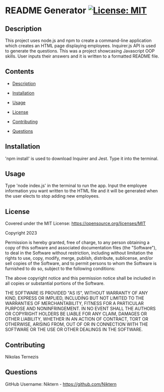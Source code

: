 # README Generator [![License: MIT](https://img.shields.io/badge/License-MIT-yellow.svg)](https://opensource.org/licenses/MIT)
  ## Description
  This project uses node.js and npm to create a command-line application which creates an HTML page displaying employees. Inquirer.js API is used to generate the questions. This was a project showcasing Javascript OOP skills. User inputs their answers and it is written to a formatted README file.

  ## Contents
  - [Description](#description)

  - [Installation](#installation)
  
  - [Usage](#usage)

  - [License](#License)

  - [Contributing](#contributing)

  - [Questions](#questions)

  ## Installation
  'npm install' is used to download Inquirer and Jest. Type it into the terminal.

  ## Usage
  Type 'node index.js' in the terminal to run the app. Input the employee information you want written to the HTML file and it will be generated when the user elects to stop adding new employees.

  ## License
  Covered under the MIT License:
  https://opensource.org/licenses/MIT
  
  Copyright 2023

  Permission is hereby granted, free of charge, to any person obtaining a copy of this software and associated documentation files (the "Software"), to deal in the Software without restriction, including without limitation the rights to use, copy, modify, merge, publish, distribute, sublicense, and/or sell copies of the Software, and to permit persons to whom the Software is furnished to do so, subject to the following conditions:
  
  The above copyright notice and this permission notice shall be included in all copies or substantial portions of the Software.
  
  THE SOFTWARE IS PROVIDED "AS IS", WITHOUT WARRANTY OF ANY KIND, EXPRESS OR IMPLIED, INCLUDING BUT NOT LIMITED TO THE WARRANTIES OF MERCHANTABILITY, FITNESS FOR A PARTICULAR PURPOSE AND NONINFRINGEMENT. IN NO EVENT SHALL THE AUTHORS OR COPYRIGHT HOLDERS BE LIABLE FOR ANY CLAIM, DAMAGES OR OTHER LIABILITY, WHETHER IN AN ACTION OF CONTRACT, TORT OR OTHERWISE, ARISING FROM, OUT OF OR IN CONNECTION WITH THE SOFTWARE OR THE USE OR OTHER DEALINGS IN THE SOFTWARE.

  ## Contributing
  Nikolas Ternezis
 

  ## Questions
  GitHub Username: Niktern - https://github.com/Niktern